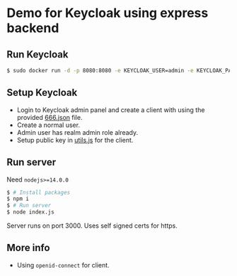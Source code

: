 # Demo for Keycloak using express backend

## Run Keycloak

```bash
$ sudo docker run -d -p 8080:8080 -e KEYCLOAK_USER=admin -e KEYCLOAK_PASSWORD=admin quay.io/keycloak/keycloak:10.0.2
```


## Setup Keycloak
* Login to Keycloak admin panel and create a client with using the provided [666.json](666.json) file.
* Create a normal user.
* Admin user has realm admin role already.
* Setup public key in [utils.js](utils.js) for the client.


## Run server

Need `nodejs>=14.0.0`

```bash
$ # Install packages
$ npm i
$ # Run server
$ node index.js
```

Server runs on port 3000. Uses self signed certs for https.

## More info

* Using `openid-connect` for client.
